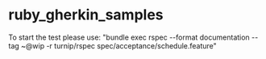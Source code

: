 # ruby_gherkin_samples
To start the test please use: "bundle exec rspec --format documentation --tag ~@wip -r turnip/rspec spec/acceptance/schedule.feature" 
